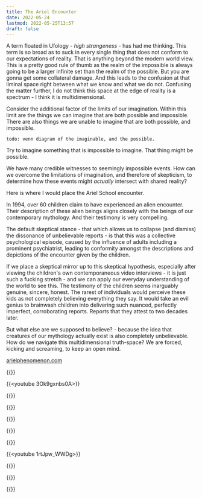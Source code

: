 ```yaml
---
title: The Ariel Encounter
date: 2022-05-24
lastmod: 2022-05-25T13:57
draft: false
---
```


A term floated in Ufology - *high strangeness* - has had me thinking.  This term is so broad as to suck in every single thing that does not conform to our expectations of reality.  That is anything beyond the modern world view.  This is  a pretty good rule of thumb as the realm of the impossible is always going to be a larger infinite set than the realm of the possible.  But you are gonna get some collateral damage.  And this leads to the confusion at that liminal space right between what we know and what we do not.  Confusing the matter further, I do not think this space at the edge of reality is a spectrum - I think it is multidimensional.

Consider the additional factor of the limits of our imagination.  Within this limit are the things we can imagine that are both possible and impossible.  There are also things we are unable to imagine that are both possible, and impossible.

```
todo: venn diagram of the imaginable, and the possible.
```

Try to imagine something that is impossible to imagine.  That thing might be possible.

We have many credible witnesses to seemingly impossible events.  How can we overcome the limitations of imagination, and therefore of skepticism, to determine how these events might *actually* intersect with shared reality?

Here is where I would place the Ariel School encounter.

In 1994, over 60 children claim to have experienced an alien encounter.  Their description of these alien beings aligns closely with the beings of our contemporary mythology. And their testimony is very compelling.

The default skeptical stance - that which allows us to collapse (and dismiss) the dissonance of unbelievable reports - is that this was a collective psychological episode, caused by the influence of adults including a prominent psychiatrist, leading to conformity amongst the descriptions and depictions of the encounter given by the children.

If we place a skeptical mirror up to this skeptical hypothesis, especially after viewing the children's own contemporaneous video interviews  - it is just such a fucking stretch - and we can apply our everyday understanding of the world to see this.  The testimony of the children seems inarguably genuine, sincere, honest.  The rarest of individuals would perceive these kids as not completely believing everything they say.   It would take an evil genius to brainwash children into delivering such nuanced,  perfectly imperfect, corroborating reports.  Reports that they attest to two decades later.

But what else are we supposed to believe? - because the idea that creatures of our mythology actually exist is also completely unbelievable.  How do we navigate this multidimensional truth-space?  We are forced, kicking and screaming, to keep an open mind.

[arielphenomenon.com](https://arielphenomenon.com/)

{{<youtube XlNcr0FtL-s>}}

{{<youtube 3Ok9gxnbs0A>}}

{{<youtube h1r6KKZw0-M>}}

{{<youtube LDF8uMWXGHE>}}

{{<youtube FpV5uue5TIo>}}

{{<youtube IsvS-ld3-38>}}

{{<youtube CYB6drPdWwQ>}}

{{<youtube 1rtJpw_WWDg>}}

{{<youtube BAz6N5R4YlQ>}}

{{<youtube UCqVpwg0oPc>}}

{{<youtube Vw_DMXEZt6Q>}}

